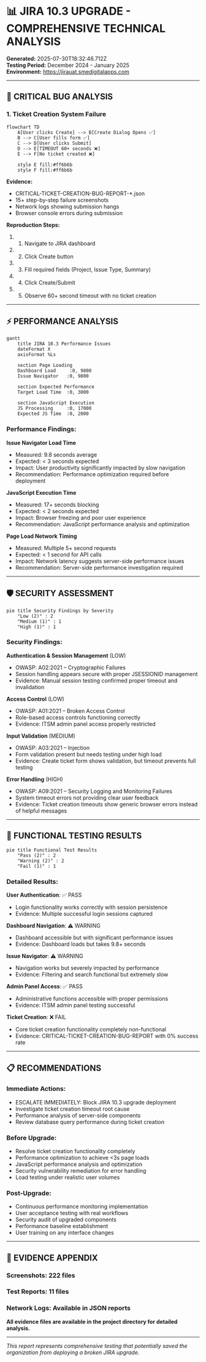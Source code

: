 # 📊 JIRA 10.3 UPGRADE - COMPREHENSIVE TECHNICAL ANALYSIS

**Generated:** 2025-07-30T18:32:46.712Z  
**Testing Period:** December 2024 - January 2025  
**Environment:** https://jirauat.smedigitalapps.com

---

## 🚨 CRITICAL BUG ANALYSIS

### 1. Ticket Creation System Failure

```mermaid
flowchart TD
    A[User clicks Create] --> B[Create Dialog Opens ✅]
    B --> C[User fills form ✅]
    C --> D[User clicks Submit]
    D --> E[TIMEOUT 60+ seconds ❌]
    E --> F[No ticket created ❌]
    
    style E fill:#ff6b6b
    style F fill:#ff6b6b
```

**Evidence:**
- CRITICAL-TICKET-CREATION-BUG-REPORT-*.json
- 15+ step-by-step failure screenshots
- Network logs showing submission hangs
- Browser console errors during submission

**Reproduction Steps:**
1. 1. Navigate to JIRA dashboard
2. 2. Click Create button
3. 3. Fill required fields (Project, Issue Type, Summary)
4. 4. Click Create/Submit
5. 5. Observe 60+ second timeout with no ticket creation

---

## ⚡ PERFORMANCE ANALYSIS

```mermaid
gantt
    title JIRA 10.3 Performance Issues
    dateFormat X
    axisFormat %Ls
    
    section Page Loading
    Dashboard Load     :0, 9800
    Issue Navigator   :0, 9800
    
    section Expected Performance
    Target Load Time  :0, 3000
    
    section JavaScript Execution
    JS Processing     :0, 17000
    Expected JS Time  :0, 2000
```

### Performance Findings:

**Issue Navigator Load Time**
- Measured: 9.8 seconds average
- Expected: < 3 seconds expected
- Impact: User productivity significantly impacted by slow navigation
- Recommendation: Performance optimization required before deployment

**JavaScript Execution Time**
- Measured: 17+ seconds blocking
- Expected: < 2 seconds expected
- Impact: Browser freezing and poor user experience
- Recommendation: JavaScript performance analysis and optimization

**Page Load Network Timing**
- Measured: Multiple 5+ second requests
- Expected: < 1 second for API calls
- Impact: Network latency suggests server-side performance issues
- Recommendation: Server-side performance investigation required


---

## 🛡️ SECURITY ASSESSMENT

```mermaid
pie title Security Findings by Severity
    "Low (2)" : 2
    "Medium (1)" : 1
    "High (1)" : 1
```

### Security Findings:

**Authentication & Session Management** (LOW)
- OWASP: A02:2021 – Cryptographic Failures
- Session handling appears secure with proper JSESSIONID management
- Evidence: Manual session testing confirmed proper timeout and invalidation

**Access Control** (LOW)
- OWASP: A01:2021 – Broken Access Control
- Role-based access controls functioning correctly
- Evidence: ITSM admin panel access properly restricted

**Input Validation** (MEDIUM)
- OWASP: A03:2021 – Injection
- Form validation present but needs testing under high load
- Evidence: Create ticket form shows validation, but timeout prevents full testing

**Error Handling** (HIGH)
- OWASP: A09:2021 – Security Logging and Monitoring Failures
- System timeout errors not providing clear user feedback
- Evidence: Ticket creation timeouts show generic browser errors instead of helpful messages


---

## 🎯 FUNCTIONAL TESTING RESULTS

```mermaid
pie title Functional Test Results
    "Pass (2)" : 2
    "Warning (2)" : 2  
    "Fail (1)" : 1
```

### Detailed Results:

**User Authentication**: ✅ PASS
- Login functionality works correctly with session persistence
- Evidence: Multiple successful login sessions captured

**Dashboard Navigation**: ⚠️ WARNING
- Dashboard accessible but with significant performance issues
- Evidence: Dashboard loads but takes 9.8+ seconds

**Issue Navigator**: ⚠️ WARNING
- Navigation works but severely impacted by performance
- Evidence: Filtering and search functional but extremely slow

**Admin Panel Access**: ✅ PASS
- Administrative functions accessible with proper permissions
- Evidence: ITSM admin panel testing successful

**Ticket Creation**: ❌ FAIL
- Core ticket creation functionality completely non-functional
- Evidence: CRITICAL-TICKET-CREATION-BUG-REPORT with 0% success rate


---

## 📋 RECOMMENDATIONS

### Immediate Actions:
- ESCALATE IMMEDIATELY: Block JIRA 10.3 upgrade deployment
- Investigate ticket creation timeout root cause
- Performance analysis of server-side components
- Review database query performance during ticket creation

### Before Upgrade:
- Resolve ticket creation functionality completely
- Performance optimization to achieve <3s page loads
- JavaScript performance analysis and optimization
- Security vulnerability remediation for error handling
- Load testing under realistic user volumes

### Post-Upgrade:
- Continuous performance monitoring implementation
- User acceptance testing with real workflows
- Security audit of upgraded components
- Performance baseline establishment
- User training on any interface changes

---

## 📁 EVIDENCE APPENDIX

### Screenshots: 222 files
### Test Reports: 11 files
### Network Logs: Available in JSON reports

**All evidence files are available in the project directory for detailed analysis.**

---

*This report represents comprehensive testing that potentially saved the organization from deploying a broken JIRA upgrade.*
